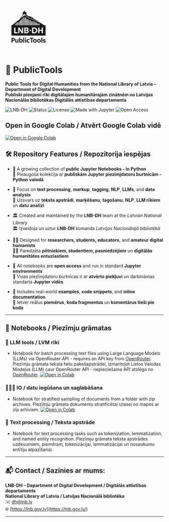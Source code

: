 <img src="https://github.com/LNB-DH/PublicTools/blob/main/img/logo/PublicTools_Logo_1024x1024.png?raw=true" alt="LNB-DH Public Tools logo" width="150"/>

# 📘 PublicTools

**Public Tools for Digital Humanities from the National Library of Latvia – Department of Digital Development**  
**Publiski pieejami rīki digitālajām humanitārajām zinātnēm no Latvijas Nacionālās bibliotēkas Digitālās attīstības departamenta**

![LNB-DH](https://img.shields.io/badge/org-LNB--DH-black)
![Status](https://img.shields.io/badge/status-active-brightgreen)
![License](https://img.shields.io/github/license/LNB-DH/PublicTools)
![Made with Jupyter](https://img.shields.io/badge/Made%20with-Jupyter-orange)
![Open Access](https://img.shields.io/badge/access-open-blue)

## Open in Google Colab / Atvērt Google Colab vidē

[![Open in Google Colab](https://colab.research.google.com/assets/colab-badge.svg)](https://colab.research.google.com/github/LNB-DH/PublicTools/tree/main/notebooks)


## 🛠️ Repository Features / Repozitorija iespējas

- 📂 A growing collection of **public Jupyter Notebooks - in Python**  
  📂 Pieaugoša kolekcija ar **publiskām Jupyter piezīmjdatoru burtnīcām - Python valodā**

- 🧠 Focus on **text processing**, **markup**, **tagging**, **NLP**, **LLMs**, and **data analysis**  
  🧠 Uzsvars uz **teksta apstrādi**, **marķēšanu**, **tagošanu**, **NLP**, **LLM rīkiem** un **datu analīzi**

- 🏛️ Created and maintained by the **LNB-DH** team at the *Latvian National Library*  
  🏛️ Izveidoja un uztur **LNB-DH** komanda *Latvijas Nacionālajā bibliotēkā*

- 👩‍🎓 Designed for **researchers, students, educators**, and **amateur digital humanists**  
  👩‍🎓 Paredzēta **pētniekiem, studentiem, pasniedzējiem** un **digitālās humanitātes entuziastiem**

- 🧰 All notebooks are **open access** and run in standard **Jupyter environments**  
  🧰 Visas piezīmjdatoru burtnīcas ir ar **atvērto piekļuvi** un darbināmas standarta **Jupyter vidēs**

- 📜 Includes real-world **examples**, **code snippets**, and **inline documentation**  
  📜 Ietver reālus **piemērus**, **koda fragmentus** un **komentārus tieši pie koda**

---

## 📓 Notebooks / Piezīmju grāmatas

### 🤖 LLM tools / LVM rīki

* Notebook for batch processing text files using Large Language Models (LLMs) via OpenRouter API - requires an API key from [OpenRouter](https://openrouter.ai/).
Piezīmju grāmata teksta failu pakešapstrādei, izmantojot Lielos Valodas Modeļus (LLM) caur OpenRouter API - nepieciešama API atslēga no [OpenRouter](https://openrouter.ai/).
[![Open in Colab](https://colab.research.google.com/assets/colab-badge.svg)](https://colab.research.google.com/github/LNB-DH/PublicTools/blob/main/notebooks/llm/batch_processing.ipynb)

###  📄🔁💾 IO / datu iegūšana un saglabāšana

* Notebook for stratified sampling of documents from a folder with zip archives.
Piezīmju grāmata dokumentu stratificētai izlasei no mapes ar zip arhīviem.
[![Open in Colab](https://colab.research.google.com/assets/colab-badge.svg)](https://colab.research.google.com/github/LNB-DH/PublicTools/blob/main/notebooks/io/get_samples.ipynb)

### 📝 Text processing / Teksta apstrāde

* Notebook for text processing tasks such as tokenization, lemmatization, and named entity recognition.
Piezīmju grāmata teksta apstrādes uzdevumiem, piemēram, tokenizācijai, lemmatizācijai un nosaukumu entītiju atpazīšanai.

---

## 📬 **Contact / Sazinies ar mums:**  
**LNB-DH – Department of Digital Development / Digitālās attīstības departaments**  
**National Library of Latvia / Latvijas Nacionālā bibliotēka**  
✉️ [dh@lnb.lv](mailto:dh@lnb.lv)  
🌐 [https://lnb.gov.lv](https://lnb.gov.lv/)

---



